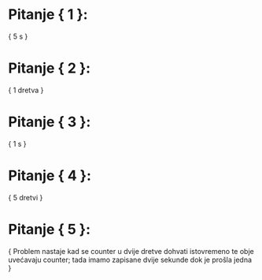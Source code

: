 # Pitanje { 1 }:
{ 5 s }
# Pitanje { 2 }:
{ 1 dretva }
# Pitanje { 3 }:
{ 1 s }
# Pitanje { 4 }:
{ 5 dretvi }
# Pitanje { 5 }:
{ Problem nastaje kad se counter u dvije dretve dohvati istovremeno te obje uvećavaju counter; tada imamo zapisane dvije sekunde dok je prošla jedna }
